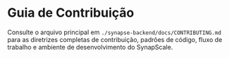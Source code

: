 # Guia de Contribuição

Consulte o arquivo principal em `./synapse-backend/docs/CONTRIBUTING.md` para as diretrizes completas de contribuição, padrões de código, fluxo de trabalho e ambiente de desenvolvimento do SynapScale.

